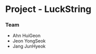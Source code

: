 Project - LuckString
====================

### Team
* Ahn HuiGeon
* Jeon YongSeok
* Jang JunHyeok


